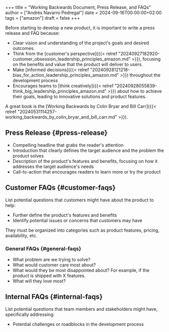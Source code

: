 +++
title = "Working Backwards Document, Press Release, and FAQs"
author = ["Andrés Navarro Pedregal"]
date = 2024-09-16T00:00:00+02:00
tags = ["amazon"]
draft = false
+++

Before starting to develop a new product, it is important to write a press release and FAQ because:

-   Clear vision and understanding of the project's goals and desired outcomes.
-   Think from the [customer's perspective]({{< relref "20240927182920-customer_obsession_leadership_principles_amazon.md" >}}), focusing on the benefits and value that the product will deliver to users.
-   Make [informed decisions]({{< relref "20240928121218-bias_for_action_leadership_principles_amazon.md" >}}) throughout the development process
-   Encourages teams to [think creatively]({{< relref "20240928055839-think_big_leadership_principles_amazon.md" >}}) about how to achieve their goals, leading to innovative solutions and product features.

A great book is the [Working Backwards by Colin Bryar and Bill Carr]({{< relref "20240531114257-working_backwards_by_colin_bryar_and_bill_carr.md" >}}).


## Press Release {#press-release}

-   Compelling headline that grabs the reader's attention
-   Introduction that clearly defines the target audience and the problem the product solves
-   Description of the product's features and benefits, focusing on how it addresses the target audience's needs
-   Call-to-action that encourages readers to learn more or try the product


## Customer FAQs {#customer-faqs}

List potential questions that customers might have about the product to help:

-   Further define the product's features and benefits
-   Identify potential issues or concerns that customers may have

They must be organized into categories such as product features, pricing, availability, etc.


### General FAQs {#general-faqs}

-   What problem are we trying to solve?
-   What would customer care most about?
-   What would they be most disappointed about? For example, if the product is shipped with X features.
-   What will they love most?


## Internal FAQs {#internal-faqs}

List potential questions that team members and stakeholders might have, specifically addressing:

-   Potential challenges or roadblocks in the development process
